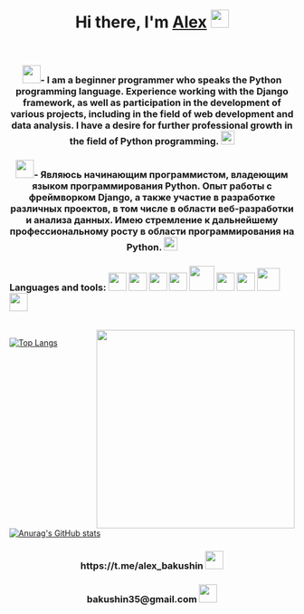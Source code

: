 <h1 align="center">Hi there, I'm <a href="https://daniilshat.ru/" target="_blank">Alex</a> 
<img src="https://github.com/blackcater/blackcater/raw/main/images/Hi.gif" height="32"/></h1>
<br>
<h3 align="center"><img src="https://cdn.icon-icons.com/icons2/230/PNG/256/UnitedStates_US_USA_840_Flag1_26093.png" height="32"/>- I am a beginner programmer who speaks the Python programming language. Experience working with the Django framework, as well as participation in the development of various projects, including in the field of web development and data analysis. I have a desire for further professional growth in the field of Python programming. <img src="https://cdn.icon-icons.com/icons2/1508/PNG/512/python_104451.png" height="24"/</h3>

<br>
<h3 align="center"><img src="https://cdn.icon-icons.com/icons2/1320/PNG/512/-russia_86889.png" height="32"/>- Являюсь начинающим программистом, владеющим языком программирования Python. Опыт работы с фреймворком Django, а также участие в разработке различных проектов, в том числе в области веб-разработки и анализа данных. Имею стремление к дальнейшему профессиональному росту в области программирования на Python. <img src="https://cdn.icon-icons.com/icons2/1508/PNG/512/python_104451.png" height="24"/</h3>

<h3>Languages and tools:  <img src="https://cdn.icon-icons.com/icons2/1508/PNG/512/python_104451.png" height="32">
  <img src="https://cdn.icon-icons.com/icons2/2415/PNG/512/postgresql_plain_wordmark_logo_icon_146390.png" height="32">
  <img src="https://cdn.icon-icons.com/icons2/46/PNG/128/linux_penguin_animal_9362.png" height="32">
  <img src="https://cdn.icon-icons.com/icons2/2790/PNG/512/json_filetype_icon_177531.png" height="32">
  <img src="https://cdn.icon-icons.com/icons2/2415/PNG/512/django_line_logo_icon_146560.png" height="44">
  <img src="https://cdn.icon-icons.com/icons2/2107/PNG/512/file_type_html_icon_130541.png" height="32">
  <img src="https://cdn.icon-icons.com/icons2/2107/PNG/512/file_type_css_icon_130661.png" height="32">
  <img src="https://cdn.icon-icons.com/icons2/2497/PNG/512/api_interface_icon_150308.png" height="40">
  <img src="https://cdn.icon-icons.com/icons2/2415/PNG/512/docker_plain_wordmark_logo_icon_146555.png" height="32"></h3>
<br>
<img src="https://github.com/abhisheknaiidu/abhisheknaiidu/raw/master/code.gif?raw=true" height="350" align="right">

[![Top Langs](https://github-readme-stats.vercel.app/api/top-langs/?username=AlexBakushin&layout=compact)](https://github.com/anuraghazra/github-readme-stats)

[![Anurag's GitHub stats](https://github-readme-stats.vercel.app/api?username=AlexBakushin)](https://github.com/anuraghazra/github-readme-stats)

<h3 align="center">https://t.me/alex_bakushin <img src="https://cdn.icon-icons.com/icons2/923/PNG/256/telegram_icon-icons.com_72055.png" height="32"/</h3>
<h3 align="center">bakushin35@gmail.com <img src="https://cdn.icon-icons.com/icons2/272/PNG/512/Gmail_29991.png" height="32"/</h3>



